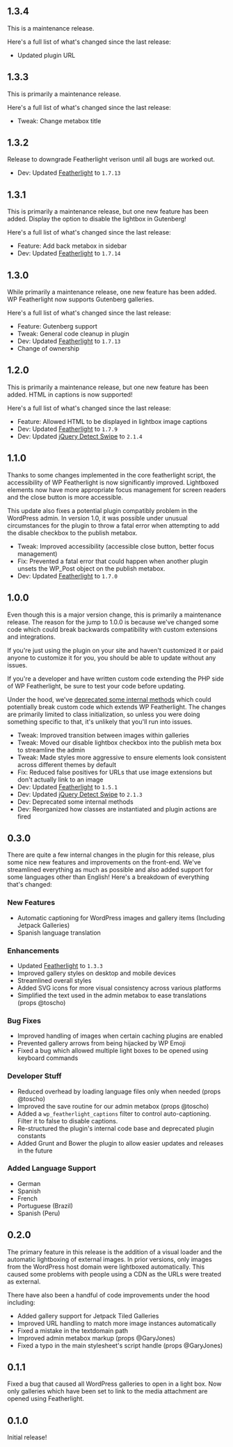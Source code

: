 ## 1.3.4
This is a maintenance release.

Here's a full list of what's changed since the last release:
- Updated plugin URL

## 1.3.3
This is primarily a maintenance release.

Here's a full list of what's changed since the last release:
- Tweak: Change metabox title

## 1.3.2
Release to downgrade Featherlight verison until all bugs are worked out.

- Dev: Updated [Featherlight](https://github.com/noelboss/featherlight/) to `1.7.13`

## 1.3.1
This is primarily a maintenance release, but one new feature has been added. Display the option to disable the lightbox in Gutenberg!

Here's a full list of what's changed since the last release:

- Feature: Add back metabox in sidebar
- Dev: Updated [Featherlight](https://github.com/noelboss/featherlight/) to `1.7.14`

## 1.3.0
While primarily a maintenance release, one new feature has been added. WP Featherlight now supports Gutenberg galleries.

Here's a full list of what's changed since the last release:

- Feature: Gutenberg support
- Tweak: General code cleanup in plugin
- Dev: Updated [Featherlight](https://github.com/noelboss/featherlight/) to `1.7.13`
- Change of ownership

## 1.2.0
This is primarily a maintenance release, but one new feature has been added. HTML in captions is now supported!

Here's a full list of what's changed since the last release:

- Feature: Allowed HTML to be displayed in lightbox image captions
- Dev: Updated [Featherlight](https://github.com/noelboss/featherlight/) to `1.7.9`
- Dev: Updated [jQuery Detect Swipe](http://github.com/marcandre/detect_swipe) to `2.1.4`

## 1.1.0
Thanks to some changes implemented in the core featherlight script, the accessibility of WP Featherlight is now significantly improved. Lightboxed elements now have more appropriate focus management for screen readers and the close button is more accessible.

This update also fixes a potential plugin compatibly problem in the WordPress admin. In version 1.0, it was possible under unusual circumstances for the plugin to throw a fatal error when attempting to add the disable checkbox to the publish metabox.

- Tweak: Improved accessibility (accessible close button, better focus management)
- Fix: Prevented a fatal error that could happen when another plugin unsets the WP_Post object on the publish metabox.
- Dev: Updated [Featherlight](https://github.com/noelboss/featherlight/) to `1.7.0`

## 1.0.0
Even though this is a major version change, this is primarily a maintenance release. The reason for the jump to 1.0.0 is because we've changed some code which could break backwards compatibility with custom extensions and integrations.

If you're just using the plugin on your site and haven't customized it or paid anyone to customize it for you, you should be able to update without any issues.

If you're a developer and have written custom code extending the PHP side of WP Featherlight, be sure to test your code before updating.

Under the hood, we've [deprecated some internal methods](https://github.com/cipherdevgroup/wp-featherlight/search?utf8=%E2%9C%93&q=_deprecated_function) which could potentially break custom code which extends WP Featherlight. The changes are primarily limited to class initialization, so unless you were doing something specific to that, it's unlikely that you'll run into issues.

- Tweak: Improved transition between images within galleries
- Tweak: Moved our disable lightbox checkbox into the publish meta box to streamline the admin
- Tweak: Made styles more aggressive to ensure elements look consistent across different themes by default
- Fix: Reduced false positives for URLs that use image extensions but don't actually link to an image
- Dev: Updated [Featherlight](https://github.com/noelboss/featherlight/) to `1.5.1`
- Dev: Updated [jQuery Detect Swipe](http://github.com/marcandre/detect_swipe) to `2.1.3`
- Dev: Deprecated some internal methods
- Dev: Reorganized how classes are instantiated and plugin actions are fired

## 0.3.0

There are quite a few internal changes in the plugin for this release, plus some nice new features and improvements on the front-end. We've streamlined everything as much as possible and also added support for some languages other than English! Here's a breakdown of everything that's changed:

### New Features
- Automatic captioning for WordPress images and gallery items (Including Jetpack Galleries)
- Spanish language translation

### Enhancements
- Updated [Featherlight](https://github.com/noelboss/featherlight/) to `1.3.3`
- Improved gallery styles on desktop and mobile devices
- Streamlined overall styles
- Added SVG icons for more visual consistency across various platforms
- Simplified the text used in the admin metabox to ease translations (props @toscho)

### Bug Fixes
- Improved handling of images when certain caching plugins are enabled
- Prevented gallery arrows from being hijacked by WP Emoji
- Fixed a bug which allowed multiple light boxes to be opened using keyboard commands

### Developer Stuff
- Reduced overhead by loading language files only when needed (props @toscho)
- Improved the save routine for our admin metabox (props @toscho)
- Added a `wp_featherlight_captions` filter to control auto-captioning. Filter it to false to disable captions.
- Re-structured the plugin's internal code base and deprecated plugin constants
- Added Grunt and Bower the plugin to allow easier updates and releases in the future

### Added Language Support
- German
- Spanish
- French
- Portuguese (Brazil)
- Spanish (Peru)

## 0.2.0

The primary feature in this release is the addition of a visual loader and the automatic lightboxing of external images. In prior versions, only images from the WordPress host domain were lightboxed automatically. This caused some problems with people using a CDN as the URLs were treated as external.

There have also been a handful of code improvements under the hood including:

- Added gallery support for Jetpack Tiled Galleries
- Improved URL handling to match more image instances automatically
- Fixed a mistake in the textdomain path
- Improved admin metabox markup (props @GaryJones)
- Fixed a typo in the main stylesheet's script handle (props @GaryJones)

## 0.1.1

Fixed a bug that caused all WordPress galleries to open in a light box. Now only galleries which have been set to link to the media attachment are opened using Featherlight.

## 0.1.0

Initial release!
